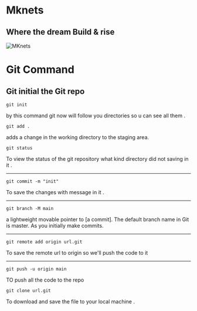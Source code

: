 # Mknets

## Where the dream Build & rise


![MKnets](https://scontent.fawz1-1.fna.fbcdn.net/v/t39.30808-6/279271306_2176734525819319_2805489358783396571_n.jpg?_nc_cat=106&ccb=1-6&_nc_sid=09cbfe&_nc_ohc=pOsDrWQJ_oEAX_E7Eiy&_nc_ht=scontent.fawz1-1.fna&oh=00_AT-vREXTO42iOU8Pu-Hj3Tbqmn0HRokNnkpU25W_PQeFKg&oe=6282B17F)

# Git Command

## Git initial the Git repo

`git init`

by this command git now will follow you directories so u can see all them .

`git add .`

adds a change in the working directory to the staging area.

`git status`

To view the status of the git repository what kind directory did not saving in it .

---

`git commit -m "init"`

To save the changes with message in it .

---

`git branch -M main`

a lightweight movable pointer to [a commit]. The default branch name in Git is master. As you initially make commits.

---

`git remote add origin url.git`

To save the remote url to origin so we'll push the code to it

---

`git push -u origin main`

TO push all the code to the repo

`git clone url.git`

To download and save the file to your local machine .
